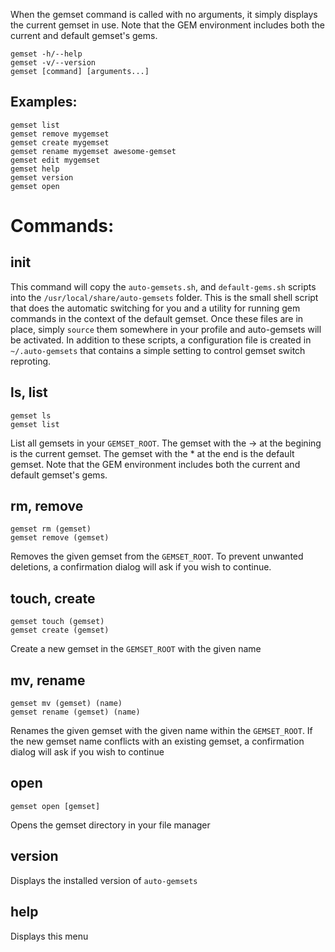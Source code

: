 When the gemset command is called with no arguments,
it simply displays the current gemset in use.
Note that the GEM environment includes both
the current and default gemset's gems.

    gemset -h/--help
    gemset -v/--version
    gemset [command] [arguments...]

Examples:
---------
    gemset list
    gemset remove mygemset
    gemset create mygemset
    gemset rename mygemset awesome-gemset
    gemset edit mygemset
    gemset help
    gemset version
    gemset open

Commands:
========

init
----
This command will copy the `auto-gemsets.sh`, and `default-gems.sh` scripts into the `/usr/local/share/auto-gemsets` folder. This is the small shell script that does the automatic switching for you and a utility for running gem commands in the context of the default gemset. Once these files are in place, simply `source` them somewhere in your profile and auto-gemsets will be activated. In addition to these scripts, a configuration file is created in `~/.auto-gemsets` that contains a simple setting to control gemset switch reproting.

ls, list
--------
    gemset ls
    gemset list

List all gemsets in your `GEMSET_ROOT`.
The gemset with the -> at the begining is the current gemset.
The gemset with the * at the end is the default gemset.
Note that the GEM environment includes both the current and default gemset's gems.

rm, remove
----------
    gemset rm (gemset)
    gemset remove (gemset)

Removes the given gemset from the `GEMSET_ROOT`.
To prevent unwanted deletions, a confirmation dialog will ask if you wish to continue.

touch, create
-------------
    gemset touch (gemset)
    gemset create (gemset)

Create a new gemset in the `GEMSET_ROOT` with the given name

mv, rename
----------
    gemset mv (gemset) (name)
    gemset rename (gemset) (name)

Renames the given gemset with the given name within the `GEMSET_ROOT`.
If the new gemset name conflicts with an existing gemset,
a confirmation dialog will ask if you wish to continue

open
----
    gemset open [gemset]

Opens the gemset directory in your file manager

version
-------

Displays the installed version of `auto-gemsets`

help
----

Displays this menu